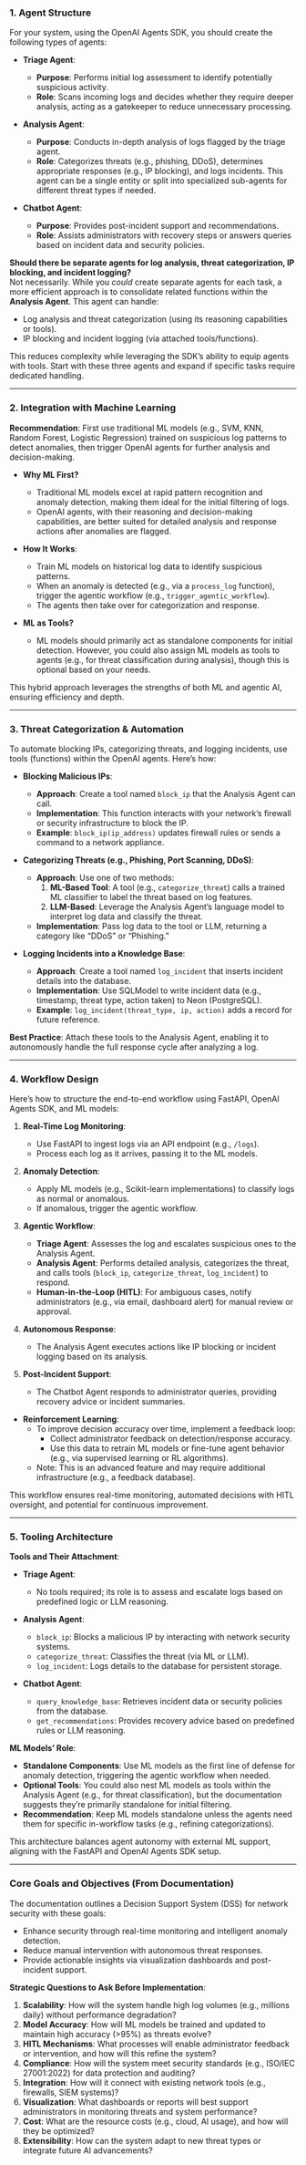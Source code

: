 ### 1. Agent Structure
For your system, using the OpenAI Agents SDK, you should create the following types of agents:

- **Triage Agent**:  
  - **Purpose**: Performs initial log assessment to identify potentially suspicious activity.  
  - **Role**: Scans incoming logs and decides whether they require deeper analysis, acting as a gatekeeper to reduce unnecessary processing.

- **Analysis Agent**:  
  - **Purpose**: Conducts in-depth analysis of logs flagged by the triage agent.  
  - **Role**: Categorizes threats (e.g., phishing, DDoS), determines appropriate responses (e.g., IP blocking), and logs incidents. This agent can be a single entity or split into specialized sub-agents for different threat types if needed.

- **Chatbot Agent**:  
  - **Purpose**: Provides post-incident support and recommendations.  
  - **Role**: Assists administrators with recovery steps or answers queries based on incident data and security policies.

**Should there be separate agents for log analysis, threat categorization, IP blocking, and incident logging?**  
Not necessarily. While you *could* create separate agents for each task, a more efficient approach is to consolidate related functions within the **Analysis Agent**. This agent can handle:
- Log analysis and threat categorization (using its reasoning capabilities or tools).  
- IP blocking and incident logging (via attached tools/functions).  

This reduces complexity while leveraging the SDK’s ability to equip agents with tools. Start with these three agents and expand if specific tasks require dedicated handling.

---

### 2. Integration with Machine Learning
**Recommendation**: First use traditional ML models (e.g., SVM, KNN, Random Forest, Logistic Regression) trained on suspicious log patterns to detect anomalies, then trigger OpenAI agents for further analysis and decision-making.

- **Why ML First?**  
  - Traditional ML models excel at rapid pattern recognition and anomaly detection, making them ideal for the initial filtering of logs.  
  - OpenAI agents, with their reasoning and decision-making capabilities, are better suited for detailed analysis and response actions after anomalies are flagged.

- **How It Works**:  
  - Train ML models on historical log data to identify suspicious patterns.  
  - When an anomaly is detected (e.g., via a `process_log` function), trigger the agentic workflow (e.g., `trigger_agentic_workflow`).  
  - The agents then take over for categorization and response.

- **ML as Tools?**  
  - ML models should primarily act as standalone components for initial detection. However, you could also assign ML models as tools to agents (e.g., for threat classification during analysis), though this is optional based on your needs.

This hybrid approach leverages the strengths of both ML and agentic AI, ensuring efficiency and depth.

---

### 3. Threat Categorization & Automation
To automate blocking IPs, categorizing threats, and logging incidents, use tools (functions) within the OpenAI agents. Here’s how:

- **Blocking Malicious IPs**:  
  - **Approach**: Create a tool named `block_ip` that the Analysis Agent can call.  
  - **Implementation**: This function interacts with your network’s firewall or security infrastructure to block the IP.  
  - **Example**: `block_ip(ip_address)` updates firewall rules or sends a command to a network appliance.

- **Categorizing Threats (e.g., Phishing, Port Scanning, DDoS)**:  
  - **Approach**: Use one of two methods:  
    1. **ML-Based Tool**: A tool (e.g., `categorize_threat`) calls a trained ML classifier to label the threat based on log features.  
    2. **LLM-Based**: Leverage the Analysis Agent’s language model to interpret log data and classify the threat.  
  - **Implementation**: Pass log data to the tool or LLM, returning a category like “DDoS” or “Phishing.”

- **Logging Incidents into a Knowledge Base**:  
  - **Approach**: Create a tool named `log_incident` that inserts incident details into the database.  
  - **Implementation**: Use SQLModel to write incident data (e.g., timestamp, threat type, action taken) to Neon (PostgreSQL).  
  - **Example**: `log_incident(threat_type, ip, action)` adds a record for future reference.

**Best Practice**: Attach these tools to the Analysis Agent, enabling it to autonomously handle the full response cycle after analyzing a log.

---

### 4. Workflow Design
Here’s how to structure the end-to-end workflow using FastAPI, OpenAI Agents SDK, and ML models:

1. **Real-Time Log Monitoring**:  
   - Use FastAPI to ingest logs via an API endpoint (e.g., `/logs`).  
   - Process each log as it arrives, passing it to the ML models.

2. **Anomaly Detection**:  
   - Apply ML models (e.g., Scikit-learn implementations) to classify logs as normal or anomalous.  
   - If anomalous, trigger the agentic workflow.

3. **Agentic Workflow**:  
   - **Triage Agent**: Assesses the log and escalates suspicious ones to the Analysis Agent.  
   - **Analysis Agent**: Performs detailed analysis, categorizes the threat, and calls tools (`block_ip`, `categorize_threat`, `log_incident`) to respond.  
   - **Human-in-the-Loop (HITL)**: For ambiguous cases, notify administrators (e.g., via email, dashboard alert) for manual review or approval.

4. **Autonomous Response**:  
   - The Analysis Agent executes actions like IP blocking or incident logging based on its analysis.

5. **Post-Incident Support**:  
   - The Chatbot Agent responds to administrator queries, providing recovery advice or incident summaries.

- **Reinforcement Learning**:  
  - To improve decision accuracy over time, implement a feedback loop:  
    - Collect administrator feedback on detection/response accuracy.  
    - Use this data to retrain ML models or fine-tune agent behavior (e.g., via supervised learning or RL algorithms).  
  - Note: This is an advanced feature and may require additional infrastructure (e.g., a feedback database).

This workflow ensures real-time monitoring, automated decisions with HITL oversight, and potential for continuous improvement.

---

### 5. Tooling Architecture
**Tools and Their Attachment**:

- **Triage Agent**:  
  - No tools required; its role is to assess and escalate logs based on predefined logic or LLM reasoning.

- **Analysis Agent**:  
  - `block_ip`: Blocks a malicious IP by interacting with network security systems.  
  - `categorize_threat`: Classifies the threat (via ML or LLM).  
  - `log_incident`: Logs details to the database for persistent storage.

- **Chatbot Agent**:  
  - `query_knowledge_base`: Retrieves incident data or security policies from the database.  
  - `get_recommendations`: Provides recovery advice based on predefined rules or LLM reasoning.

**ML Models’ Role**:  
- **Standalone Components**: Use ML models as the first line of defense for anomaly detection, triggering the agentic workflow when needed.  
- **Optional Tools**: You could also nest ML models as tools within the Analysis Agent (e.g., for threat classification), but the documentation suggests they’re primarily standalone for initial filtering.  
- **Recommendation**: Keep ML models standalone unless the agents need them for specific in-workflow tasks (e.g., refining categorizations).

This architecture balances agent autonomy with external ML support, aligning with the FastAPI and OpenAI Agents SDK setup.

---

### Core Goals and Objectives (From Documentation)
The documentation outlines a Decision Support System (DSS) for network security with these goals:  
- Enhance security through real-time monitoring and intelligent anomaly detection.  
- Reduce manual intervention with autonomous threat responses.  
- Provide actionable insights via visualization dashboards and post-incident support.  

**Strategic Questions to Ask Before Implementation**:  
1. **Scalability**: How will the system handle high log volumes (e.g., millions daily) without performance degradation?  
2. **Model Accuracy**: How will ML models be trained and updated to maintain high accuracy (>95%) as threats evolve?  
3. **HITL Mechanisms**: What processes will enable administrator feedback or intervention, and how will this refine the system?  
4. **Compliance**: How will the system meet security standards (e.g., ISO/IEC 27001:2022) for data protection and auditing?  
5. **Integration**: How will it connect with existing network tools (e.g., firewalls, SIEM systems)?  
6. **Visualization**: What dashboards or reports will best support administrators in monitoring threats and system performance?  
7. **Cost**: What are the resource costs (e.g., cloud, AI usage), and how will they be optimized?  
8. **Extensibility**: How can the system adapt to new threat types or integrate future AI advancements?
